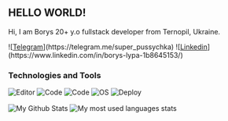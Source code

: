 ## HELLO WORLD!

Hi, I am Borys 20+ y.o fullstack developer from Ternopil, Ukraine.

![[Telegram]("https://img.shields.io/badge/Telegram-super_pussychka-red?logo=Telegram")](https://telegram.me/super_pussychka)
![[Linkedin]("https://img.shields.io/badge/LinkedIn-Borys%20Lypa-red?logo=LinkedIn")](https://www.linkedin.com/in/borys-lypa-1b8645153/)

### Technologies and Tools

![Editor]("https://img.shields.io/badge/Editor-VS%20Code-red?logo=visual-studio-code")
![Code]("https://img.shields.io/badge/Code-Python-red?logo=Python")
![Code]("https://img.shields.io/badge/Code-JavaScript-red?logo=JavaScript")
![OS]("https://img.shields.io/badge/OS-Linux-red?logo=Linux")
![Deploy]("https://img.shields.io/badge/Deploy-Docker-red?logo=Docker")

<div>
<img align="center" src="https://github-readme-stats.vercel.app/api?username=Fastik-SUPERKRAN&hide=stars&count_private=true&show_icons=true&theme=onedark" alt="My Github Stats">
<img align="center" src="https://github-readme-stats.vercel.app/api/top-langs/?username=Fastik-SUPERKRAN&layout=compact&theme=onedark" alt="My most used languages stats">
</div>
